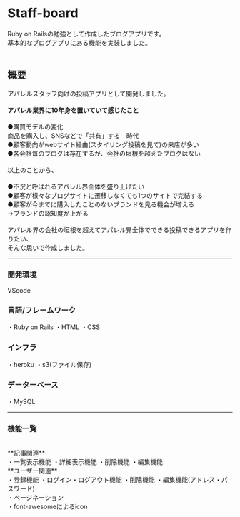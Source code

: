 # Staff-board

Ruby on Railsの勉強として作成したブログアプリです。<br> 
基本的なブログアプリにある機能を実装しました。<br>
<br>
## 概要<br> 
アパレルスタッフ向けの投稿アプリとして開発しました。<br>
<br>
**アパレル業界に10年身を置いていて感じたこと** <br> 
<br>
●購買モデルの変化<br>
商品を購入し、SNSなどで「共有」する　時代<br>
●顧客動向がwebサイト経由(スタイリング投稿を見て)の来店が多い<br>
●各会社毎のブログは存在するが、会社の垣根を超えたブログはない<br>
<br>
以上のことから、<br>
<br>
●不況と呼ばれるアパレル界全体を盛り上げたい<br>
●顧客が様々なブログサイトに遷移しなくても1つのサイトで完結する<br>
●顧客が今までに購入したことのないブランドを見る機会が増える<br>
→ブランドの認知度が上がる<br>
<br>
アパレル界の会社の垣根を超えてアパレル界全体でできる投稿できるアプリを作りたい、<br>
そんな思いで作成しました。<br>

---------- ----------

### 開発環境
VScode
<br>
### 言語/フレームワーク 
・Ruby on Rails
・HTML
・CSS
<br>
### インフラ 
・heroku
・s3(ファイル保存)
### データーベース
・MySQL

---------- ----------

### 機能一覧
<br>
**記事関連** <br>
・一覧表示機能
・詳細表示機能
・削除機能
・編集機能
<br>
**ユーザー関連**<br>
・登録機能
・ログイン・ログアウト機能
・削除機能
・編集機能(アドレス・パスワード)
<br>
・ページネーション<br>
・font-awesomeによるicon
